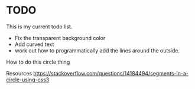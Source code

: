 # TODO

This is my current todo list.

- Fix the transparent background color
- Add curved text
- work out how to programmatically add the lines around the outside. 



How to do this circle thing

 


Resources
https://stackoverflow.com/questions/14184494/segments-in-a-circle-using-css3